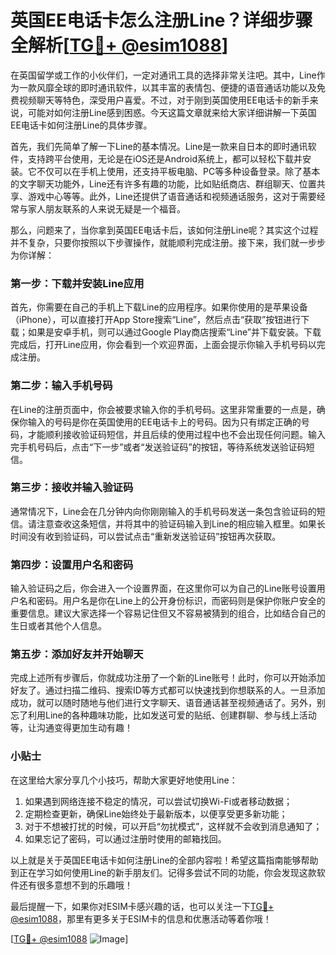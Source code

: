 # 英国EE电话卡怎么注册Line？详细步骤全解析[[TG💪+ @esim1088](https://t.me/s/esim1088)]

在英国留学或工作的小伙伴们，一定对通讯工具的选择非常关注吧。其中，Line作为一款风靡全球的即时通讯软件，以其丰富的表情包、便捷的语音通话功能以及免费视频聊天等特色，深受用户喜爱。不过，对于刚到英国使用EE电话卡的新手来说，可能对如何注册Line感到困惑。今天这篇文章就来给大家详细讲解一下英国EE电话卡如何注册Line的具体步骤。

首先，我们先简单了解一下Line的基本情况。Line是一款来自日本的即时通讯软件，支持跨平台使用，无论是在iOS还是Android系统上，都可以轻松下载并安装。它不仅可以在手机上使用，还支持平板电脑、PC等多种设备登录。除了基本的文字聊天功能外，Line还有许多有趣的功能，比如贴纸商店、群组聊天、位置共享、游戏中心等等。此外，Line还提供了语音通话和视频通话服务，这对于需要经常与家人朋友联系的人来说无疑是一个福音。

那么，问题来了，当你拿到英国EE电话卡后，该如何注册Line呢？其实这个过程并不复杂，只要你按照以下步骤操作，就能顺利完成注册。接下来，我们就一步步为你详解：

### 第一步：下载并安装Line应用

首先，你需要在自己的手机上下载Line的应用程序。如果你使用的是苹果设备（iPhone），可以直接打开App Store搜索“Line”，然后点击“获取”按钮进行下载；如果是安卓手机，则可以通过Google Play商店搜索“Line”并下载安装。下载完成后，打开Line应用，你会看到一个欢迎界面，上面会提示你输入手机号码以完成注册。

### 第二步：输入手机号码

在Line的注册页面中，你会被要求输入你的手机号码。这里非常重要的一点是，确保你输入的号码是你在英国使用的EE电话卡上的号码。因为只有绑定正确的号码，才能顺利接收验证码短信，并且后续的使用过程中也不会出现任何问题。输入完手机号码后，点击“下一步”或者“发送验证码”的按钮，等待系统发送验证码短信。

### 第三步：接收并输入验证码

通常情况下，Line会在几分钟内向你刚刚输入的手机号码发送一条包含验证码的短信。请注意查收这条短信，并将其中的验证码输入到Line的相应输入框里。如果长时间没有收到验证码，可以尝试点击“重新发送验证码”按钮再次获取。

### 第四步：设置用户名和密码

输入验证码之后，你会进入一个设置界面，在这里你可以为自己的Line账号设置用户名和密码。用户名是你在Line上的公开身份标识，而密码则是保护你账户安全的重要信息。建议大家选择一个容易记住但又不容易被猜到的组合，比如结合自己的生日或者其他个人信息。

### 第五步：添加好友并开始聊天

完成上述所有步骤后，你就成功注册了一个新的Line账号！此时，你可以开始添加好友了。通过扫描二维码、搜索ID等方式都可以快速找到你想联系的人。一旦添加成功，就可以随时随地与他们进行文字聊天、语音通话甚至视频通话了。另外，别忘了利用Line的各种趣味功能，比如发送可爱的贴纸、创建群聊、参与线上活动等，让沟通变得更加生动有趣！

### 小贴士

在这里给大家分享几个小技巧，帮助大家更好地使用Line：
1. 如果遇到网络连接不稳定的情况，可以尝试切换Wi-Fi或者移动数据；
2. 定期检查更新，确保Line始终处于最新版本，以便享受更多新功能；
3. 对于不想被打扰的时候，可以开启“勿扰模式”，这样就不会收到消息通知了；
4. 如果忘记了密码，可以通过注册时使用的邮箱找回。

以上就是关于英国EE电话卡如何注册Line的全部内容啦！希望这篇指南能够帮助到正在学习如何使用Line的新手朋友们。记得多尝试不同的功能，你会发现这款软件还有很多意想不到的乐趣哦！

最后提醒一下，如果你对ESIM卡感兴趣的话，也可以关注一下[TG💪+ @esim1088](https://t.me/s/esim1088)，那里有更多关于ESIM卡的信息和优惠活动等着你哦！

[[TG💪+ @esim1088](https://t.me/s/esim1088) ![Image](https://i.postimg.cc/4NQfJmqS/Snipaste-2025-05-13-00-14-12.png)]